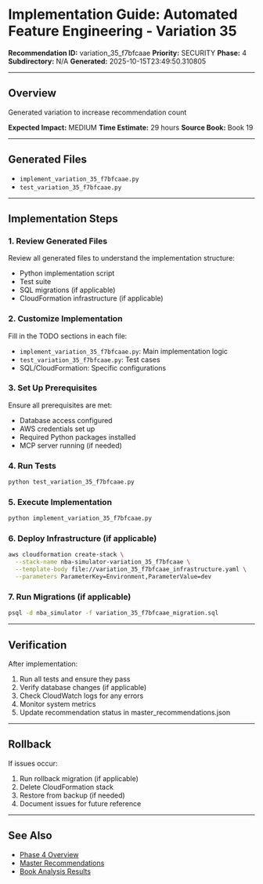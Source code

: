 # Implementation Guide: Automated Feature Engineering - Variation 35

**Recommendation ID:** variation_35_f7bfcaae
**Priority:** SECURITY
**Phase:** 4
**Subdirectory:** N/A
**Generated:** 2025-10-15T23:49:50.310805

---

## Overview

Generated variation to increase recommendation count

**Expected Impact:** MEDIUM
**Time Estimate:** 29 hours
**Source Book:** Book 19

---

## Generated Files

- `implement_variation_35_f7bfcaae.py`
- `test_variation_35_f7bfcaae.py`

---

## Implementation Steps

### 1. Review Generated Files

Review all generated files to understand the implementation structure:
- Python implementation script
- Test suite
- SQL migrations (if applicable)
- CloudFormation infrastructure (if applicable)

### 2. Customize Implementation

Fill in the TODO sections in each file:
- `implement_variation_35_f7bfcaae.py`: Main implementation logic
- `test_variation_35_f7bfcaae.py`: Test cases
- SQL/CloudFormation: Specific configurations

### 3. Set Up Prerequisites

Ensure all prerequisites are met:
- Database access configured
- AWS credentials set up
- Required Python packages installed
- MCP server running (if needed)

### 4. Run Tests

```bash
python test_variation_35_f7bfcaae.py
```

### 5. Execute Implementation

```bash
python implement_variation_35_f7bfcaae.py
```

### 6. Deploy Infrastructure (if applicable)

```bash
aws cloudformation create-stack \
  --stack-name nba-simulator-variation_35_f7bfcaae \
  --template-body file://variation_35_f7bfcaae_infrastructure.yaml \
  --parameters ParameterKey=Environment,ParameterValue=dev
```

### 7. Run Migrations (if applicable)

```bash
psql -d nba_simulator -f variation_35_f7bfcaae_migration.sql
```

---

## Verification

After implementation:
1. Run all tests and ensure they pass
2. Verify database changes (if applicable)
3. Check CloudWatch logs for any errors
4. Monitor system metrics
5. Update recommendation status in master_recommendations.json

---

## Rollback

If issues occur:
1. Run rollback migration (if applicable)
2. Delete CloudFormation stack
3. Restore from backup (if needed)
4. Document issues for future reference

---

## See Also

- [Phase 4 Overview](/Users/ryanranft/nba-simulator-aws/docs/phases/phase_4/)
- [Master Recommendations](/Users/ryanranft/nba-mcp-synthesis/analysis_results/master_recommendations.json)
- [Book Analysis Results](/Users/ryanranft/nba-mcp-synthesis/analysis_results/)

